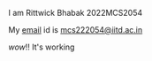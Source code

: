I am Rittwick Bhabak 2022MCS2054

My [email](email) id is mcs222054@iitd.ac.in


*wow*!! It's working